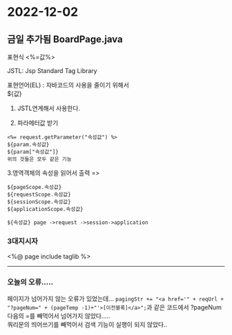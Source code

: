 2022-12-02
========================
금일 추가됨
BoardPage.java
--------------------------------

표현식
<%=값%>

JSTL: Jsp Standard Tag Library

표현언어(EL) : 자바코드의 사용을 줄이기 위해서   
${값} 
1. JSTL연계해서 사용한다.

2. 파라메터값 받기
```
<%= request.getParameter("속성값") %>
${param.속성값}
${param["속성값"]}
위의 것들은 모두 같은 기능
```

3.영역객체의 속성을 읽어서 출력 => 
```
${pageScope.속성값}
${requestScope.속성값}
${sessionScope.속성값}
${applicationScope.속성값}

${속성값} page ->request ->session->application
```

### 3대지시자
<%@ page
        include
        taglib
%>


--------------------------

### 오늘의 오류.....
페이지가 넘어가지 않는 오류가 있었는데... 
```pagingStr += "<a href='" + reqUrl + "?pageNum=" + (pageTemp -1)+"'>[이전블록]</a>";```과 같은 코드에서 ?pageNum 다음의 =를 빼먹어서 넘어가지 않았다.....   
쿼리문의 띄어쓰기를 빼먹어서 검색 기능이 실행이 되지 않았다..